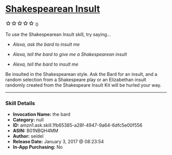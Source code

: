 # [Shakespearean Insult](http://alexa.amazon.com/#skills/amzn1.ask.skill.1fb65385-a28f-4947-9a64-6dfc5e00f556)
![0 stars](../../images/ic_star_border_black_18dp_1x.png)![0 stars](../../images/ic_star_border_black_18dp_1x.png)![0 stars](../../images/ic_star_border_black_18dp_1x.png)![0 stars](../../images/ic_star_border_black_18dp_1x.png)![0 stars](../../images/ic_star_border_black_18dp_1x.png) 0

To use the Shakespearean Insult skill, try saying...

* *Alexa, ask the bard to insult me*

* *Alexa, tell the bard to give me a Shakespearean insult*

* *Alexa, tell the bard to insult me*

Be insulted in the Shakespearean style. Ask the Bard for an insult, and a random selection from a Shakespeare play or an Elizabethan insult randomly created from the Shakespeare Insult Kit will be hurled your way.

***

### Skill Details

* **Invocation Name:** the bard
* **Category:** null
* **ID:** amzn1.ask.skill.1fb65385-a28f-4947-9a64-6dfc5e00f556
* **ASIN:** B01NBQH4MM
* **Author:** seidel
* **Release Date:** January 3, 2017 @ 08:23:54
* **In-App Purchasing:** No
